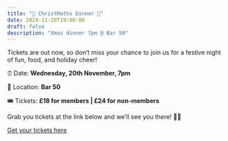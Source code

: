 ```yaml
---
title: "🎄 ChristMaths Dinner 🎄"
date: 2024-11-20T19:00:00
draft: false
description: "Xmas dinner 7pm @ Bar 50"
---
```

Tickets are out now, so don’t miss your chance to join us for a festive night of fun, food, and holiday cheer!

⏰ Date: **Wednesday, 20th November, 7pm**

📍 Location: **Bar 50**

🎟️ Tickets: **£18 for members | £24 for non-members**

Grab you tickets at the link below and we’ll see you there! 🎄🎉

[Get your tickets here](https://www.eusa.ed.ac.uk/shop?activity_id=233)
